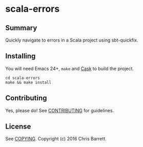 # scala-errors

## Summary

Quickly navigate to errors in a Scala project using sbt-quickfix.

## Installing

You will need Emacs 24+, `make` and [Cask](https://github.com/cask/cask) to
build the project.

    cd scala-errors
    make && make install


## Contributing

Yes, please do! See [CONTRIBUTING][] for guidelines.

## License

See [COPYING][]. Copyright (c) 2016 Chris Barrett.


[CONTRIBUTING]: ./CONTRIBUTING.md
[COPYING]: ./COPYING
